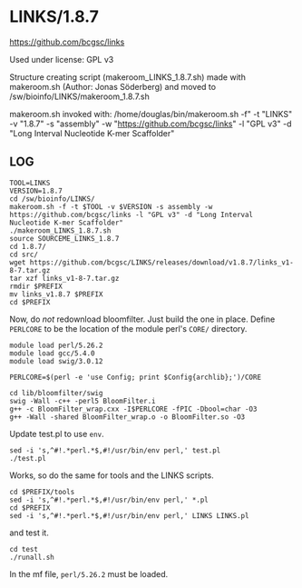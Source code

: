 LINKS/1.8.7
========================

<https://github.com/bcgsc/links>

Used under license:
GPL v3

Structure creating script (makeroom_LINKS_1.8.7.sh) made with makeroom.sh (Author: Jonas Söderberg) and moved to /sw/bioinfo/LINKS/makeroom_1.8.7.sh

makeroom.sh invoked with:
/home/douglas/bin/makeroom.sh -f" -t "LINKS" -v "1.8.7" -s "assembly" -w "https://github.com/bcgsc/links" -l "GPL v3" -d "Long Interval Nucleotide K-mer Scaffolder"

LOG
---

    TOOL=LINKS
    VERSION=1.8.7
    cd /sw/bioinfo/LINKS/
    makeroom.sh -f -t $TOOL -v $VERSION -s assembly -w https://github.com/bcgsc/links -l "GPL v3" -d "Long Interval Nucleotide K-mer Scaffolder" 
    ./makeroom_LINKS_1.8.7.sh 
    source SOURCEME_LINKS_1.8.7 
    cd 1.8.7/
    cd src/
    wget https://github.com/bcgsc/LINKS/releases/download/v1.8.7/links_v1-8-7.tar.gz
    tar xzf links_v1-8-7.tar.gz 
    rmdir $PREFIX
    mv links_v1.8.7 $PREFIX
    cd $PREFIX

Now, do *not* redownload bloomfilter.  Just build the one in place.  Define `PERLCORE` to be the location of the module perl's `CORE/` directory.

    module load perl/5.26.2
    module load gcc/5.4.0
    module load swig/3.0.12

    PERLCORE=$(perl -e 'use Config; print $Config{archlib};')/CORE

    cd lib/bloomfilter/swig
    swig -Wall -c++ -perl5 BloomFilter.i
    g++ -c BloomFilter_wrap.cxx -I$PERLCORE -fPIC -Dbool=char -O3
    g++ -Wall -shared BloomFilter_wrap.o -o BloomFilter.so -O3

Update test.pl to use `env`.

    sed -i 's,^#!.*perl.*$,#!/usr/bin/env perl,' test.pl
    ./test.pl

Works, so do the same for tools and the LINKS scripts.

    cd $PREFIX/tools
    sed -i 's,^#!.*perl.*$,#!/usr/bin/env perl,' *.pl
    cd $PREFIX
    sed -i 's,^#!.*perl.*$,#!/usr/bin/env perl,' LINKS LINKS.pl

and test it.

    cd test
    ./runall.sh

In the mf file, `perl/5.26.2` must be loaded.
